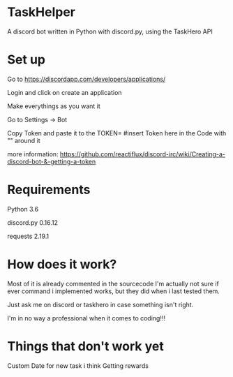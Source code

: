 # TaskHelper
A discord bot written in Python with discord.py, using the TaskHero API

# Set up

Go to https://discordapp.com/developers/applications/

Login and click on create an application

Make everythings as you want it

Go to Settings -> Bot

Copy Token and paste it to the TOKEN= #insert Token here in the Code with "" around it

more information: https://github.com/reactiflux/discord-irc/wiki/Creating-a-discord-bot-&-getting-a-token

# Requirements

Python 3.6

discord.py 0.16.12

requests 2.19.1

# How does it work?
Most of it is already commented in the sourcecode
I'm actually not sure if ever command i implemented works, but they did when i last tested them.

Just ask me on discord or taskhero in case something isn't right.

I'm in no way a professional when it comes to coding!!!

# Things that don't work yet
Custom Date for new task i think
Getting rewards
